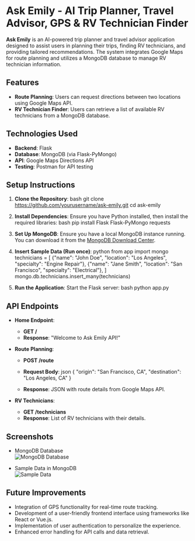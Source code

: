 # Ask Emily - AI Trip Planner, Travel Advisor, GPS & RV Technician Finder

**Ask Emily** is an AI-powered trip planner and travel advisor application designed to assist users in planning their trips, finding RV technicians, and providing tailored recommendations. The system integrates Google Maps for route planning and utilizes a MongoDB database to manage RV technician information.

## Features

- **Route Planning**: Users can request directions between two locations using Google Maps API.
- **RV Technician Finder**: Users can retrieve a list of available RV technicians from a MongoDB database.

## Technologies Used

- **Backend**: Flask
- **Database**: MongoDB (via Flask-PyMongo)
- **API**: Google Maps Directions API
- **Testing**: Postman for API testing

## Setup Instructions

1. **Clone the Repository**:
   bash
   git clone https://github.com/yourusername/ask-emily.git
   cd ask-emily
   

2. **Install Dependencies**: Ensure you have Python installed, then install the required libraries:
   bash
   pip install Flask Flask-PyMongo requests
   

3. **Set Up MongoDB**: Ensure you have a local MongoDB instance running. You can download it from the [MongoDB Download Center](https://www.mongodb.com/try/download/community).

4. **Insert Sample Data (Run once)**:
   python
   from app import mongo
   technicians = [
       {"name": "John Doe", "location": "Los Angeles", "specialty": "Engine Repair"},
       {"name": "Jane Smith", "location": "San Francisco", "specialty": "Electrical"},
   ]
   mongo.db.technicians.insert_many(technicians)
   

5. **Run the Application**: Start the Flask server:
   bash
   python app.py
   

## API Endpoints

- **Home Endpoint**:
  - **GET /** 
  - **Response**: "Welcome to Ask Emily API!"

- **Route Planning**:
  - **POST /route**
  - **Request Body**:
    json
    {
        "origin": "San Francisco, CA",
        "destination": "Los Angeles, CA"
    }
    
  - **Response**: JSON with route details from Google Maps API.

- **RV Technicians**:
  - **GET /technicians**
  - **Response**: List of RV technicians with their details.

## Screenshots

- MongoDB Database  
  ![MongoDB Database](D:\Akshi\projects\AskEmily\backend\mongodb.png)

- Sample Data in MongoDB  
  ![Sample Data](D:\Akshi\projects\AskEmily\backend\postman.png)

## Future Improvements

- Integration of GPS functionality for real-time route tracking.
- Development of a user-friendly frontend interface using frameworks like React or Vue.js.
- Implementation of user authentication to personalize the experience.
- Enhanced error handling for API calls and data retrieval.
